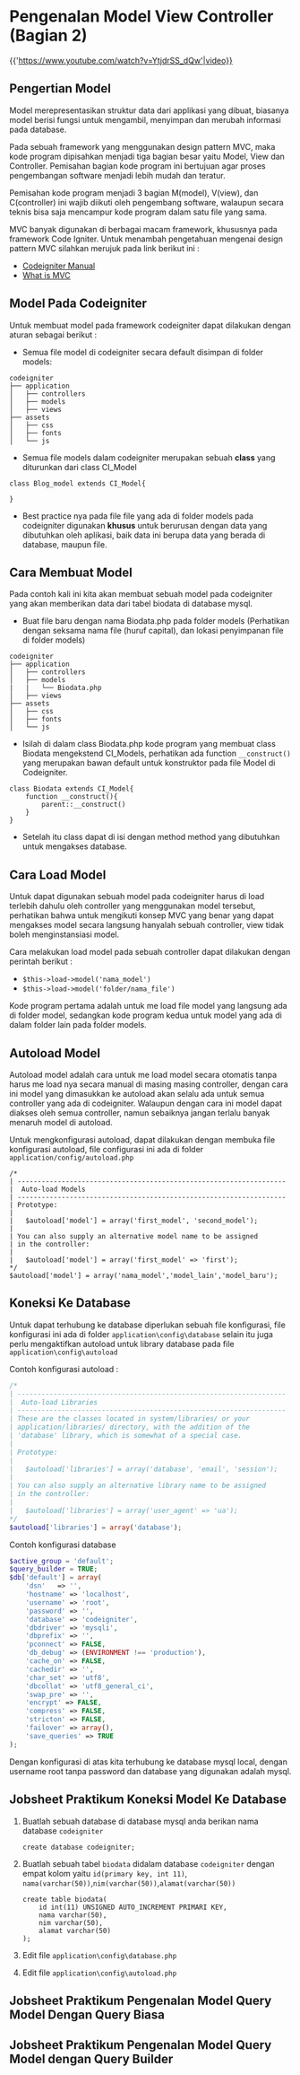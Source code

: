 # Pengenalan Model View Controller (Bagian 2)

{{'https://www.youtube.com/watch?v=YtjdrSS_dQw'|video}}

## Pengertian Model

Model merepresentasikan struktur data dari applikasi yang dibuat, biasanya model berisi fungsi untuk mengambil, menyimpan dan merubah informasi pada database.

Pada sebuah framework yang menggunakan design pattern MVC, maka kode program dipisahkan menjadi tiga bagian besar yaitu Model, View dan Controller. Pemisahan bagian kode program ini bertujuan agar proses pengembangan software menjadi lebih mudah dan teratur.

Pemisahan kode program menjadi 3 bagian M(model), V(view), dan C(controller) ini wajib diikuti oleh pengembang software, walaupun secara teknis bisa saja mencampur kode program dalam satu file yang sama.

MVC banyak digunakan di berbagai macam framework, khususnya pada framework Code Igniter.
Untuk menambah pengetahuan mengenai design pattern MVC silahkan merujuk pada link berikut ini :

* [Codeigniter Manual](https://www.codeigniter.com/user_guide/overview/mvc.html)
* [What is MVC](https://softwareengineering.stackexchange.com/questions/127624/what-is-mvc-really)

## Model Pada Codeigniter

Untuk membuat model pada framework codeigniter dapat dilakukan dengan aturan sebagai berikut :

* Semua file model di codeigniter secara default disimpan di folder models:

```
codeigniter
├── application
│   ├── controllers
│   ├── models
│   ├── views
├── assets
│   ├── css
│   ├── fonts
│   └── js
```

* Semua file models dalam codeigniter merupakan sebuah **class** yang diturunkan dari class CI_Model

```
class Blog_model extends CI_Model{

}
```

* Best practice nya pada file file yang ada di folder models pada codeigniter digunakan **khusus** untuk berurusan dengan data yang dibutuhkan oleh aplikasi, baik data ini berupa data yang berada di database, maupun file.

## Cara Membuat Model

Pada contoh kali ini kita akan membuat sebuah model pada codeigniter yang akan memberikan data dari tabel biodata di database mysql.

* Buat file baru dengan nama Biodata.php pada folder models (Perhatikan dengan seksama nama file (huruf capital), dan lokasi penyimpanan file di folder models)

```
codeigniter
├── application
│   ├── controllers
│   ├── models
|   |   └── Biodata.php
│   ├── views
├── assets
│   ├── css
│   ├── fonts
│   └── js
```

* Isilah di dalam class Biodata.php kode program yang membuat class Biodata mengekstend CI_Models, perhatikan ada function `__construct()` yang merupakan bawan default untuk konstruktor pada file Model di Codeigniter.

```
class Biodata extends CI_Model{
    function __construct(){
        parent::__construct()
    }
}
```

* Setelah itu class dapat di isi dengan method method yang dibutuhkan untuk mengakses database.

## Cara Load Model

Untuk dapat digunakan sebuah model pada codeigniter harus di load terlebih dahulu oleh controller yang menggunakan model tersebut, perhatikan bahwa untuk mengikuti konsep MVC yang benar yang dapat mengakses model secara langsung hanyalah sebuah controller, view tidak boleh menginstansiasi model.

Cara melakukan load model pada sebuah controller dapat dilakukan dengan perintah berikut :

* `$this->load->model('nama_model')`
* `$this->load->model('folder/nama_file')`

Kode program pertama adalah untuk me load file model yang langsung ada di folder model, sedangkan kode program kedua untuk model yang ada di dalam folder lain pada folder models.

## Autoload Model

Autoload model adalah cara untuk me load model secara otomatis tanpa harus me load nya secara manual di masing masing controller, dengan cara ini model yang dimasukkan ke autoload akan selalu ada untuk semua controller yang ada di codeigniter. Walaupun dengan cara ini model dapat diakses oleh semua controller, namun sebaiknya jangan terlalu banyak menaruh model di autoload.

Untuk mengkonfigurasi autoload, dapat dilakukan dengan membuka file konfigurasi autoload, file configurasi ini ada di folder `application/config/autoload.php`

```
/*
| -------------------------------------------------------------------
|  Auto-load Models
| -------------------------------------------------------------------
| Prototype:
|
|	$autoload['model'] = array('first_model', 'second_model');
|
| You can also supply an alternative model name to be assigned
| in the controller:
|
|	$autoload['model'] = array('first_model' => 'first');
*/
$autoload['model'] = array('nama_model','model_lain','model_baru');
```

## Koneksi Ke Database

Untuk dapat terhubung ke database diperlukan sebuah file konfigurasi, file konfigurasi ini ada di folder `application\config\database` selain itu juga perlu mengaktifkan autoload untuk library database pada file `application\config\autoload`

Contoh konfigurasi autoload :

```php
/*
| -------------------------------------------------------------------
|  Auto-load Libraries
| -------------------------------------------------------------------
| These are the classes located in system/libraries/ or your
| application/libraries/ directory, with the addition of the
| 'database' library, which is somewhat of a special case.
|
| Prototype:
|
|	$autoload['libraries'] = array('database', 'email', 'session');
|
| You can also supply an alternative library name to be assigned
| in the controller:
|
|	$autoload['libraries'] = array('user_agent' => 'ua');
*/
$autoload['libraries'] = array('database');
```

Contoh konfigurasi database

```php
$active_group = 'default';
$query_builder = TRUE;
$db['default'] = array(
	'dsn'	=> '',
	'hostname' => 'localhost',
	'username' => 'root',
	'password' => '',
	'database' => 'codeigniter',
	'dbdriver' => 'mysqli',
	'dbprefix' => '',
	'pconnect' => FALSE,
	'db_debug' => (ENVIRONMENT !== 'production'),
	'cache_on' => FALSE,
	'cachedir' => '',
	'char_set' => 'utf8',
	'dbcollat' => 'utf8_general_ci',
	'swap_pre' => '',
	'encrypt' => FALSE,
	'compress' => FALSE,
	'stricton' => FALSE,
	'failover' => array(),
	'save_queries' => TRUE
);
```

Dengan konfigurasi di atas kita terhubung ke database mysql local, dengan username root tanpa password dan database yang digunakan adalah mysql.

## Jobsheet Praktikum Koneksi Model Ke Database

1.  Buatlah sebuah database di database mysql anda berikan nama database `codeigniter`
    ```
    create database codeigniter;
    ```
2.  Buatlah sebuah tabel `biodata` didalam database `codeigniter` dengan empat kolom yaitu `id(primary key, int 11)`, `nama(varchar(50))`,`nim(varchar(50))`,`alamat(varchar(50))`

    ```
    create table biodata(
        id int(11) UNSIGNED AUTO_INCREMENT PRIMARI KEY,
        nama varchar(50),
        nim varchar(50),
        alamat varchar(50)
    );
    ```

3.  Edit file `application\config\database.php`
4.  Edit file `application\config\autoload.php`

## Jobsheet Praktikum Pengenalan Model Query Model Dengan Query Biasa

## Jobsheet Praktikum Pengenalan Model Query Model dengan Query Builder
